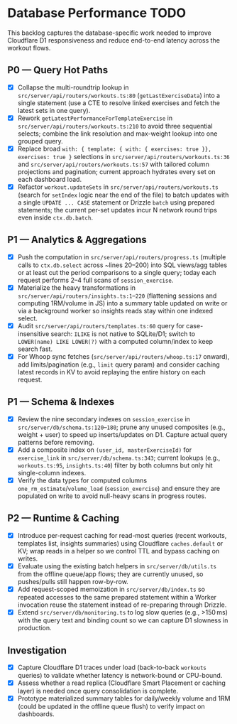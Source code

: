 # Database Performance TODO

This backlog captures the database-specific work needed to improve Cloudflare D1 responsiveness and reduce end-to-end latency across the workout flows.

## P0 — Query Hot Paths

- [x] Collapse the multi-roundtrip lookup in `src/server/api/routers/workouts.ts:80` (`getLastExerciseData`) into a single statement (use a CTE to resolve linked exercises and fetch the latest sets in one query).
- [x] Rework `getLatestPerformanceForTemplateExercise` in `src/server/api/routers/workouts.ts:210` to avoid three sequential selects; combine the link resolution and max-weight lookup into one grouped query.
- [x] Replace broad `with: { template: { with: { exercises: true }}, exercises: true }` selections in `src/server/api/routers/workouts.ts:36` and `src/server/api/routers/workouts.ts:57` with tailored column projections and pagination; current approach hydrates every set on each dashboard load.
- [x] Refactor `workout.updateSets` in `src/server/api/routers/workouts.ts` (search for `setIndex` logic near the end of the file) to batch updates with a single `UPDATE ... CASE` statement or Drizzle `batch` using prepared statements; the current per-set updates incur N network round trips even inside `ctx.db.batch`.

## P1 — Analytics & Aggregations

- [x] Push the computation in `src/server/api/routers/progress.ts` (multiple calls to `ctx.db.select` across ~lines 20–200) into SQL views/agg tables or at least cut the period comparisons to a single query; today each request performs 2–4 full scans of `session_exercise`.
- [x] Materialize the heavy transformations in `src/server/api/routers/insights.ts:1`–`220` (flattening sessions and computing 1RM/volume in JS) into a summary table updated on write or via a background worker so insights reads stay within one indexed select.
- [x] Audit `src/server/api/routers/templates.ts:60` query for case-insensitive search: `ILIKE` is not native to SQLite/D1; switch to `LOWER(name) LIKE LOWER(?)` with a computed column/index to keep search fast.
- [x] For Whoop sync fetches (`src/server/api/routers/whoop.ts:17` onward), add limits/pagination (e.g., `limit` query param) and consider caching latest records in KV to avoid replaying the entire history on each request.

## P1 — Schema & Indexes

- [x] Review the nine secondary indexes on `session_exercise` in `src/server/db/schema.ts:120`–`180`; prune any unused composites (e.g., weight + user) to speed up inserts/updates on D1. Capture actual query patterns before removing.
- [x] Add a composite index on `(user_id, masterExerciseId)` for `exercise_link` in `src/server/db/schema.ts:343`; current lookups (e.g., `workouts.ts:95`, `insights.ts:40`) filter by both columns but only hit single-column indexes.
- [x] Verify the data types for computed columns `one_rm_estimate`/`volume_load` (`session_exercise`) and ensure they are populated on write to avoid null-heavy scans in progress routes.

## P2 — Runtime & Caching

- [x] Introduce per-request caching for read-most queries (recent workouts, templates list, insights summaries) using Cloudflare `caches.default` or KV; wrap reads in a helper so we control TTL and bypass caching on writes.
- [x] Evaluate using the existing batch helpers in `src/server/db/utils.ts` from the offline queue/app flows; they are currently unused, so pushes/pulls still happen row-by-row.
- [x] Add request-scoped memoization in `src/server/db/index.ts` so repeated accesses to the same prepared statement within a Worker invocation reuse the statement instead of re-preparing through Drizzle.
- [x] Extend `src/server/db/monitoring.ts` to log slow queries (e.g., >150 ms) with the query text and binding count so we can capture D1 slowness in production.

## Investigation

- [x] Capture Cloudflare D1 traces under load (back-to-back `workouts` queries) to validate whether latency is network-bound or CPU-bound.
- [x] Assess whether a read replica (Cloudflare Smart Placement or caching layer) is needed once query consolidation is complete.
- [x] Prototype materialized summary tables for daily/weekly volume and 1RM (could be updated in the offline queue flush) to verify impact on dashboards.
